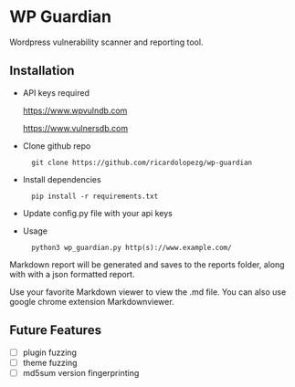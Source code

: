 # WP Guardian
Wordpress vulnerability scanner and reporting tool. 

## Installation
- API keys required

    https://www.wpvulndb.com

    https://www.vulnersdb.com


- Clone github repo

        git clone https://github.com/ricardolopezg/wp-guardian


- Install dependencies

        pip install -r requirements.txt

- Update config.py file with your api keys

- Usage

        python3 wp_guardian.py http(s)://www.example.com/

Markdown report will be generated and saves to the reports folder, along with with a json formatted report.

Use your favorite Markdown viewer to view the .md file. You can also use google chrome extension Markdownviewer.

## Future Features
- [ ] plugin fuzzing
- [ ] theme fuzzing
- [ ] md5sum version fingerprinting 
